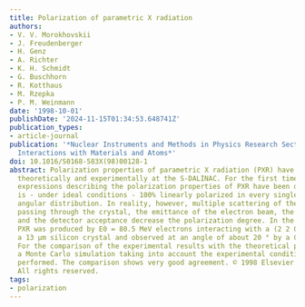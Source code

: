 ```yaml
---
title: Polarization of parametric X radiation
authors:
- V. V. Morokhovskii
- J. Freudenberger
- H. Genz
- A. Richter
- K. H. Schmidt
- G. Buschhorn
- R. Kotthaus
- M. Rzepka
- P. M. Weinmann
date: '1998-10-01'
publishDate: '2024-11-15T01:34:53.648741Z'
publication_types:
- article-journal
publication: '*Nuclear Instruments and Methods in Physics Research Section B: Beam
  Interactions with Materials and Atoms*'
doi: 10.1016/S0168-583X(98)00128-1
abstract: Polarization properties of parametric X radiation (PXR) have been investigated
  theoretically and experimentally at the S-DALINAC. For the first time analytical
  expressions describing the polarization properties of PXR have been derived. PXR
  is - under ideal conditions - 100% linearly polarized in every single point of its
  angular distribution. In reality, however, multiple scattering of the electrons
  passing through the crystal, the emittance of the electron beam, the crystal mosaicity
  and the detector acceptance decrease the polarization degree. In the present experiment
  PXR was produced by E0 = 80.5 MeV electrons interacting with a (2 2 0) plane of
  a 13 μm silicon crystal and observed at an angle of about 20 ° by a CCD polarimeter.
  For the comparison of the experimental results with the theoretical predictions
  a Monte Carlo simulation taking into account the experimental conditions has been
  performed. The comparison shows very good agreement. © 1998 Elsevier Science B.V.
  All rights reserved.
tags:
- polarization
---
```

